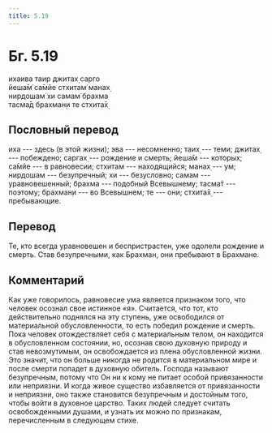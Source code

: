 ```yaml
---
title: 5.19
---
```


# Бг. 5.19
ихаива таир джитах̣ сарго<br/>
йеша̄м̇ са̄мйе стхитам̇ манах̣<br/>
нирдошам̇ хи самам̇ брахма<br/>
тасма̄д брахман̣и те стхита̄х̣
## Пословный перевод

иха --- здесь (в этой жизни); эва --- несомненно; таих̣ --- теми; джитах̣
--- побеждено; саргах̣ --- рождение и смерть; йеша̄м --- которых; са̄мйе
--- в равновесии; стхитам --- находящийся; манах̣ --- ум; нирдошам ---
безупречный; хи --- безусловно; самам --- уравновешенный; брахма ---
подобный Всевышнему; тасма̄т --- поэтому; брахман̣и --- во Всевышнем; те
--- они; стхита̄х̣ --- пребывающие.

## Перевод

Те, кто всегда уравновешен и беспристрастен, уже одолели рождение и
смерть. Став безупречными, как Брахман, они пребывают в Брахмане.

## Комментарий

Как уже говорилось, равновесие ума является признаком того, что человек
осознал свое истинное «я». Считается, что тот, кто действительно
поднялся на эту ступень, уже освободился от материальной
обусловленности, то есть победил рождение и смерть. Пока человек
отождествляет себя с материальным телом, он находится в обусловленном
состоянии, но, осознав свою духовную природу и став невозмутимым, он
освобождается из плена обусловленной жизни. Это значит, что он больше
никогда не родится в материальном мире и после смерти попадет в духовную
обитель. Господа называют безупречным, потому что Он ни к кому не питает
особой привязанности или неприязни. И когда живое существо избавляется
от привязанности и неприязни, оно также становится безупречным и
достойным того, чтобы войти в духовное царство. Таких людей следует
считать освобожденными душами, и узнать их можно по признакам,
перечисленным в следующем стихе.
